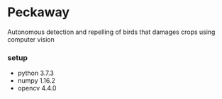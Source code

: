 # Peckaway
 Autonomous detection and repelling of birds that damages crops using computer vision

### setup

- python 3.7.3
- numpy 1.16.2
- opencv 4.4.0
